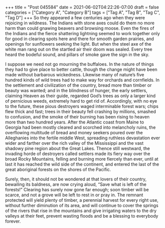 +++
title = "Post 045584"
date = 2021-06-02T04:22:26-07:00
draft = false
categories = ["Category A", "Category B"]
tags = ["Tag A", "Tag B", "Tag C", "Tag D"]
+++
So they appeared a few centuries ago when they were rejoicing in wildness. The Indians with stone axes could do them no more harm than could gnawing beavers and browsing moose. Even the fires of the Indians and the fierce shattering lightning seemed to work together only for good in clearing spots here and there for smooth garden prairies, and openings for sunflowers seeking the light. But when the steel axe of the white man rang out on the startled air their doom was sealed. Every tree heard the bodeful sound, and pillars of smoke gave the sign in the sky.

I suppose we need not go mourning the buffaloes. In the nature of things they had to give place to better cattle, though the change might have been made without barbarous wickedness. Likewise many of nature’s five hundred kinds of wild trees had to make way for orchards and cornfields. In the settlement and civilization of the country, bread more than timber or beauty was wanted; and in the blindness of hunger, the early settlers, claiming Heaven as their guide, regarded God’s trees as only a larger kind of pernicious weeds, extremely hard to get rid of. Accordingly, with no eye to the future, these pious destroyers waged interminable forest wars; chips flew thick and fast; trees in their beauty fell crashing by millions, smashed to confusion, and the smoke of their burning has been rising to heaven more than two hundred years. After the Atlantic coast from Maine to Georgia had been mostly cleared and scorched into melancholy ruins, the overflowing multitude of bread and money seekers poured over the Alleghanies into the fertile middle West, spreading ruthless devastation ever wider and farther over the rich valley of the Mississippi and the vast shadowy pine region about the Great Lakes. Thence still westward, the invading horde of destroyers called settlers made its fiery way over the broad Rocky Mountains, felling and burning more fiercely than ever, until at last it has reached the wild side of the continent, and entered the last of the great aboriginal forests on the shores of the Pacific.

Surely, then, it should not be wondered at that lovers of their country, bewailing its baldness, are now crying aloud, “Save what is left of the forests!” Clearing has surely now gone far enough; soon timber will be scarce, and not a grove will be left to rest in or pray in. The remnant protected will yield plenty of timber, a perennial harvest for every right use, without further diminution of its area, and will continue to cover the springs of the rivers that rise in the mountains and give irrigating waters to the dry valleys at their feet, prevent wasting floods and be a blessing to everybody forever.

